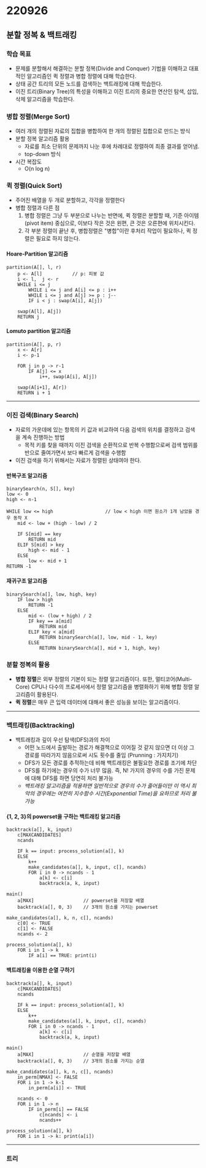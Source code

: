 # 220926

## 분할 정복 & 백트래킹

### 학습 목표

- 문제를 분할해서 해결하는 분할 정복(Divide and Conquer) 기법을 이해하고 대표적인 알고리즘인 퀵 정렬과 병합 정렬에 대해 학습한다.
- 상태 공간 트리의 모든 노드를 검색하는 백트래킹에 대해 학습한다.
- 이진 트리(Binary Tree)의 특성을 이해하고 이진 트리의 중요한 연산인 탐색, 삽입, 삭제 알고리즘을 학습한다.



### 병합 정렬(Merge Sort)

- 여러 개의 정렬된 자료의 집합을 병합하여 한 개의 정렬된 집합으로 만드는 방식
- 분할 정복 알고리즘 활용
  - 자료를 최소 단위의 문제까지 나눈 후에 차례대로 정렬하여 최종 결과를 얻어냄.
  - top-down 방식
- 시간 복잡도
  - O(n log n)



### 퀵 정렬(Quick Sort)

- 주어진 배열을 두 개로 분할하고, 각각을 정렬한다
- 병합 정렬과 다른 점
  1. 병합 정렬은 그냥 두 부분으로 나누는 반면에, 퀵 정렬은 분할할 때, 기준 아이템(pivot item) 중심으로, 이보다 작은 것은 왼편, 큰 것은 오른편에 위치시킨다.
  2. 각 부분 정렬이 끝난 후, 병합정렬은 "병합"이란 후처리 작업이 필요하나, 퀵 정렬은 필요로 하지 않는다.



#### Hoare-Partition 알고리즘

```
partition(A[], l, r)
	p <- A[l]			// p: 피봇 값
	i <- l,  j <- r
	WHILE i <= j
		WHILE i <= j and A[i] <= p : i++
		WHILE i <= j and A[j] >= p : j--
		IF i < j : swap(A[i], A[j])
		
    swap(A[l], A[j])
    RETURN j
```



#### Lomuto partition 알고리즘

```
partition(A[], p, r)
	x <- A[r]
	i <- p-1
	
	FOR j in p -> r-1
		IF A[j] <= x
			i++, swap(A[i], A[j])
			
	swap(A[i+1], A[r])
	RETURN i + 1
```

---



### 이진 검색(Binary Search)

- 자료의 가운데에 있는 항목의 키 값과 비교하여 다음 검색의 위치를 결정하고 검색을 계속 진행하는 방법
  - 목적 키를 찾을 때까지 이진 검색을 순환적으로 반복 수행함으로써 검색 범위를 반으로 줄여가면서 보다 빠르게 검색을 수행함
- 이진 검색을 하기 위해서는 자료가 정렬된 상태여야 한다.



#### 반복구조 알고리즘

```
binarySearch(n, S[], key)
low <- 0
high <- n-1

WHILE low <= high					// low < high 이면 원소가 1개 남았을 경우 동작 X
	mid <- low + (high - low) / 2
	
	IF S[mid] == key
		RETURN mid
	ELIF S[mid] > key
		high <- mid - 1
    ELSE
    	low <- mid + 1
RETURN -1
```



#### 재귀구조 알고리즘

```
binarySearch(a[], low, high, key)
	IF low > high
		RETURN -1
    ELSE
    	mid <- (low + high) / 2
    	IF key == a[mid]
    		RETURN mid
    	ELIF key < a[mid]
    		RETURN binarySearch(a[], low, mid - 1, key)
    	ELSE
    		RETURN binarySearch(a[], mid + 1, high, key)
```



### 분할 정복의 활용

- **병합 정렬**은 외부 정렬의 기본이 되는 정렬 알고리즘이다. 또한, 멀티코어(Multi-Core) CPU나 다수의 프로세서에서 정렬 알고리즘을 병렬화하기 위해 병합 정렬 알고리즘이 활용된다.
- **퀵 정렬**은 매우 큰 입력 데이터에 대해서 좋은 성능을 보이는 알고리즘이다.

---



### 백트래킹(Backtracking)

- 백트래킹과 깊이 우선 탐색(DFS)과의 차이
  - 어떤 노드에서 출발하는 경로가 해결책으로 이어질 것 같지 않으면 더 이상 그 경로를 따라가지 않음으로써 시도 횟수를 줄임 (Prunning : 가지치기)
  - DFS가 모든 경로를 추적하는데 비해 백트래킹은 불필요한 경로를 조기에 차단
  - DFS를 하기에는 경우의 수가 너무 많음. 즉, N! 가지의 경우의 수를 가진 문제에 대해 DFS를 하면 당연히 처리 불가능
  - *백트래킹 알고리즘을 적용하면 일반적으로 경우의 수가 줄어들이만 이 역시 최악의 경우에는 여전히 지수함수 시간(Exponential Time)을 요하므로 처리 불가능*



#### {1, 2, 3}의 powerset을 구하는 백트래킹 알고리즘

```
backtrack(a[], k, input)
	c[MAXCANDIDATES]
	ncands
	
	IF k == input: process_solution(a[], k)
	ELSE
		k++
		make_candidates(a[], k, input, c[], ncands)
		FOR i in 0 -> ncands - 1
			a[k] <- c[i]
			backtrack(a, k, input)
			
main()
	a[MAX]					// powerset을 저장할 배열
	backtrack(a[], 0, 3)	// 3개의 원소를 가지는 powerset
	
make_candidates(a[], k, n, c[], ncands)
	c[0] <- TRUE
	c[1] <- FALSE
	ncands <- 2
	
process_solution(a[], k)
	FOR i in 1 -> k
		IF a[i] == TRUE: print(i)
```



#### 백트래킹을 이용한 순열 구하기

```
backtrack(a[], k, input)
	c[MAXCANDIDATES]
	ncands
	
	IF k == input: process_solution(a[], k)
	ELSE
		k++
		make_candidates(a[], k, input, c[], ncands)
		FOR i in 0 -> ncands - 1
			a[k] <- c[i]
			backtrack(a, k, input)
			
main()
	a[MAX]					// 순열을 저장할 배열
	backtrack(a[], 0, 3)	// 3개의 원소를 가지는 순열
	
make_candidates(a[], k, n, c[], ncands)
	in_perm[NMAX] <- FALSE
	FOR i in 1 -> k-1
		in_perm[a[i]] <- TRUE

	ncands <- 0
	FOR i in 1 -> n
		IF in_perm[i] == FALSE
			c[ncands] <- i
			ncands++
	
process_solution(a[], k)
	FOR i in 1 -> k: print(a[i])
```

---



### 트리

